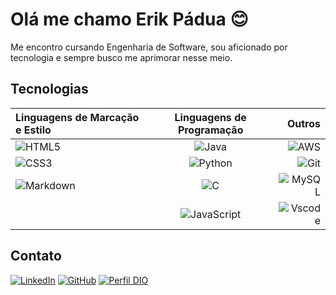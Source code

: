 # Olá me chamo Erik Pádua 😊
Me encontro cursando Engenharia de Software, sou aficionado por tecnologia  e sempre busco me aprimorar nesse meio.

## Tecnologias

| Linguagens de Marcação e Estilo | Linguagens de Programação | Outros |
| :---         |     :---:      |          ---: |
| ![HTML5](https://img.shields.io/badge/HTML5-E34F26?style=for-the-badge&logo=html5&logoColor=white)| ![Java](https://img.shields.io/badge/java-%23ED8B00.svg?style=for-the-badge&logo=openjdk&logoColor=white)     | ![AWS](https://img.shields.io/badge/AWS-000.svg?style=for-the-badge&logo=amazon-aws&logoColor=white)    |
| ![CSS3](https://img.shields.io/badge/CSS3-1572B6?style=for-the-badge&logo=css3&logoColor=white) | ![Python](https://img.shields.io/badge/python-3670A0?style=for-the-badge&logo=python&logoColor=ffdd54)       | ![Git](https://img.shields.io/badge/GIT-E44C30?style=for-the-badge&logo=git&logoColor=white) |
| ![Markdown](https://img.shields.io/badge/Markdown-000?style=for-the-badge&logo=markdown)| ![C](https://img.shields.io/badge/C-00599C?style=for-the-badge&logo=c&logoColor=white) | ![MySQL](https://img.shields.io/badge/MySQL-00000F?style=for-the-badge&logo=mysql&logoColor=white)|
|    | ![JavaScript](https://img.shields.io/badge/JavaScript-F7DF1E?style=for-the-badge&logo=javascript&logoColor=black) | ![Vscode](https://img.shields.io/badge/Vscode-007ACC?style=for-the-badge&logo=visual-studio-code&logoColor=white) |

## Contato
[![LinkedIn](https://img.shields.io/badge/LinkedIn-0077B5?style=for-the-badge&logo=linkedin&logoColor=white)](https://www.linkedin.com/in/erik-p%C3%A1dua-1254902b2/)
[![GitHub](https://img.shields.io/badge/GitHub-100000?style=for-the-badge&logo=github&logoColor=white)](https://github.com/ErikPadua)
[![Perfil DIO](https://img.shields.io/badge/-Meu%20Perfil%20na%20DIO-0077B5?style=for-the-badge&logo=gitbook&logoColor=white)](https://www.dio.me/users/erikpadua76)